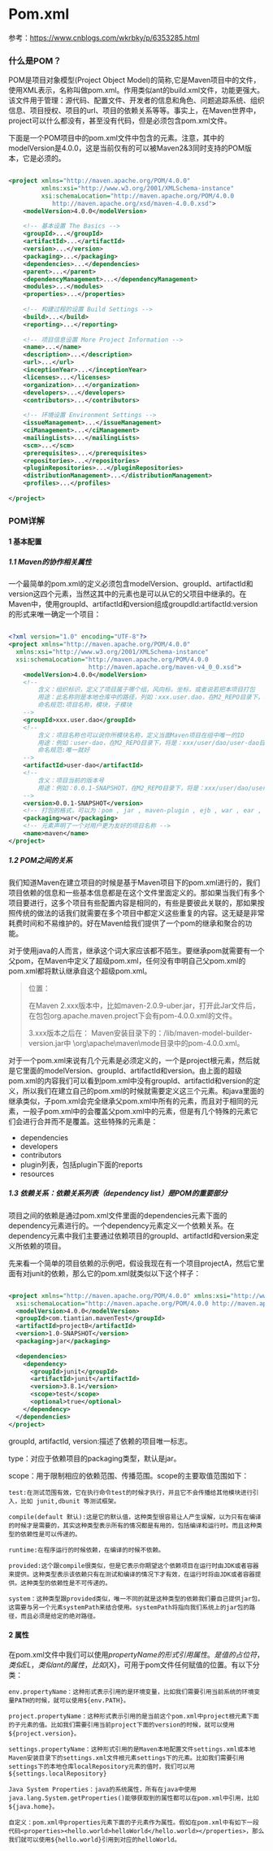 # Pom.xml

参考：https://www.cnblogs.com/wkrbky/p/6353285.html

### 什么是POM？

POM是项目对象模型(Project Object Model)的简称,它是Maven项目中的文件，使用XML表示，名称叫做pom.xml。作用类似ant的build.xml文件，功能更强大。该文件用于管理：源代码、配置文件、开发者的信息和角色、问题追踪系统、组织信息、项目授权、项目的url、项目的依赖关系等等。事实上，在Maven世界中，project可以什么都没有，甚至没有代码，但是必须包含pom.xml文件。

下面是一个POM项目中的pom.xml文件中包含的元素。注意，其中的modelVersion是4.0.0，这是当前仅有的可以被Maven2&3同时支持的POM版本，它是必须的。

```xml

<project xmlns="http://maven.apache.org/POM/4.0.0"
         xmlns:xsi="http://www.w3.org/2001/XMLSchema-instance"
         xsi:schemaLocation="http://maven.apache.org/POM/4.0.0
            http://maven.apache.org/xsd/maven-4.0.0.xsd">
    <modelVersion>4.0.0</modelVersion>
    
    <!-- 基本设置 The Basics -->
    <groupId>...</groupId>
    <artifactId>...</artifactId>
    <version>...</version>
    <packaging>...</packaging>
    <dependencies>...</dependencies>
    <parent>...</parent>
    <dependencyManagement>...</dependencyManagement>
    <modules>...</modules>
    <properties>...</properties>
    
    <!-- 构建过程的设置 Build Settings -->
    <build>...</build>
    <reporting>...</reporting>
    
    <!-- 项目信息设置 More Project Information -->
    <name>...</name>
    <description>...</description>
    <url>...</url>
    <inceptionYear>...</inceptionYear>
    <licenses>...</licenses>
    <organization>...</organization>
    <developers>...</developers>
    <contributors>...</contributors>
    
    <!-- 环境设置 Environment Settings -->
    <issueManagement>...</issueManagement>
    <ciManagement>...</ciManagement>
    <mailingLists>...</mailingLists>
    <scm>...</scm>
    <prerequisites>...</prerequisites>
    <repositories>...</repositories>
    <pluginRepositories>...</pluginRepositories>
    <distributionManagement>...</distributionManagement>
    <profiles>...</profiles>
    
</project>

```

### POM详解

#### 1 基本配置

##### 1.1 Maven的协作相关属性

一个最简单的pom.xml的定义必须包含modelVersion、groupId、artifactId和version这四个元素，当然这其中的元素也是可以从它的父项目中继承的。在Maven中，使用groupId、artifactId和version组成groupdId:artifactId:version的形式来唯一确定一个项目：

```xml

<?xml version="1.0" encoding="UTF-8"?>
<project xmlns="http://maven.apache.org/POM/4.0.0"  
  xmlns:xsi="http://www.w3.org/2001/XMLSchema-instance"  
  xsi:schemaLocation="http://maven.apache.org/POM/4.0.0  
                      http://maven.apache.org/maven-v4_0_0.xsd">
    <modelVersion>4.0.0</modelVersion>
    <!-- 
        含义：组织标识，定义了项目属于哪个组，风向标，坐标，或者说若把本项目打包
        用途：此名称则是本地仓库中的路径，列如：xxx.user.dao，在M2_REPO目录下，将是: xxx/user/dao目录
        命名规范:项目名称，模块，子模块
    -->
    <groupId>xxx.user.dao</groupId>
    <!-- 
        含义：项目名称也可以说你所模块名称，定义当面Maven项目在组中唯一的ID
        用途：例如：user-dao，在M2_REPO目录下，将是：xxx/user/dao/user-dao目录
        命名规范:唯一就好
    -->
    <artifactId>user-dao</artifactId>
    <!-- 
        含义：项目当前的版本号
        用途：例如：0.0.1-SNAPSHOT，在M2_REPO目录下，将是：xxx/user/dao/user-dao/0.0.1-SNAPSHOT目录
    -->
    <version>0.0.1-SNAPSHOT</version>
    <!-- 打包的格式，可以为：pom , jar , maven-plugin , ejb , war , ear , rar , par -->
    <packaging>war</packaging>
    <!-- 元素声明了一个对用户更为友好的项目名称 -->
    <name>maven</name>
</project>

```

##### 1.2 POM之间的关系

我们知道Maven在建立项目的时候是基于Maven项目下的pom.xml进行的，我们项目依赖的信息和一些基本信息都是在这个文件里面定义的。那如果当我们有多个项目要进行，这多个项目有些配置内容是相同的，有些是要彼此关联的，那如果按照传统的做法的话我们就需要在多个项目中都定义这些重复的内容。这无疑是非常耗费时间和不易维护的。好在Maven给我们提供了一个pom的继承和聚合的功能。

对于使用java的人而言，继承这个词大家应该都不陌生。要继承pom就需要有一个父pom，在Maven中定义了超级pom.xml，任何没有申明自己父pom.xml的pom.xml都将默认继承自这个超级pom.xml。

>位置：
>
>在Maven 2.xxx版本中，比如maven-2.0.9-uber.jar，打开此Jar文件后，在包包org.apache.maven.project下会有pom-4.0.0.xml的文件。
>
>3.xxx版本之后在： 
Maven安装目录下的：/lib/maven-model-builder-version.jar中 \org\apache\maven\mode目录中的pom-4.0.0.xml。


对于一个pom.xml来说有几个元素是必须定义的，一个是project根元素，然后就是它里面的modelVersion、groupId、artifactId和version。由上面的超级pom.xml的内容我们可以看到pom.xml中没有groupId、artifactId和version的定义，所以我们在建立自己的pom.xml的时候就需要定义这三个元素。和java里面的继承类似，子pom.xml会完全继承父pom.xml中所有的元素，而且对于相同的元素，一般子pom.xml中的会覆盖父pom.xml中的元素，但是有几个特殊的元素它们会进行合并而不是覆盖。这些特殊的元素是：

* dependencies
* developers
* contributors
* plugin列表，包括plugin下面的reports
* resources

##### 1.3 依赖关系：依赖关系列表（dependency list）是POM的重要部分

项目之间的依赖是通过pom.xml文件里面的dependencies元素下面的dependency元素进行的。一个dependency元素定义一个依赖关系。在dependency元素中我们主要通过依赖项目的groupId、artifactId和version来定义所依赖的项目。

先来看一个简单的项目依赖的示例吧，假设我现在有一个项目projectA，然后它里面有对junit的依赖，那么它的pom.xml就类似以下这个样子：

```xml

<project xmlns="http://maven.apache.org/POM/4.0.0" xmlns:xsi="http://www.w3.org/2001/XMLSchema-instance"  
  xsi:schemaLocation="http://maven.apache.org/POM/4.0.0 http://maven.apache.org/xsd/maven-4.0.0.xsd">  
  <modelVersion>4.0.0</modelVersion>  
  <groupId>com.tiantian.mavenTest</groupId>  
  <artifactId>projectB</artifactId>  
  <version>1.0-SNAPSHOT</version>  
  <packaging>jar</packaging>  
   
  <dependencies>  
    <dependency>  
      <groupId>junit</groupId>  
      <artifactId>junit</artifactId>  
      <version>3.8.1</version>  
      <scope>test</scope>  
      <optional>true</optional>  
    </dependency>  
  </dependencies>  
</project>  

```

groupId, artifactId, version:描述了依赖的项目唯一标志。

type：对应于依赖项目的packaging类型，默认是jar。

scope：用于限制相应的依赖范围、传播范围。scope的主要取值范围如下：

    test:在测试范围有效，它在执行命令test的时候才执行，并且它不会传播给其他模块进行引入，比如 junit,dbunit 等测试框架。
    
    compile(default 默认):这是它的默认值，这种类型很容易让人产生误解，以为只有在编译的时候才是需要的，其实这种类型表示所有的情况都是有用的，包括编译和运行时。而且这种类型的依赖性是可以传递的。
    
    runtime:在程序运行的时候依赖，在编译的时候不依赖。
    
    provided:这个跟compile很类似，但是它表示你期望这个依赖项目在运行时由JDK或者容器来提供。这种类型表示该依赖只有在测试和编译的情况下才有效，在运行时将由JDK或者容器提供。这种类型的依赖性是不可传递的。
    
    system：这种类型跟provided类似，唯一不同的就是这种类型的依赖我们要自己提供jar包，这需要与另一个元素systemPath来结合使用。systemPath将指向我们系统上的jar包的路径，而且必须是给定的绝对路径。


#### 2 属性

在pom.xml文件中我们可以使用${propertyName}的形式引用属性。是值的占位符，类似EL，类似ant的属性，比如${X}，可用于pom文件任何赋值的位置。有以下分类：

    env.propertyName：这种形式表示引用的是环境变量，比如我们需要引用当前系统的环境变量PATH的时候，就可以使用${env.PATH}。
    
    project.propertyName：这种形式表示引用的是当前这个pom.xml中project根元素下面的子元素的值。比如我们需要引用当前project下面的version的时候，就可以使用${project.version}。
    
    settings.propertyName：这种形式引用的是Maven本地配置文件settings.xml或本地Maven安装目录下的settings.xml文件根元素settings下的元素。比如我们需要引用settings下的本地仓库localRepository元素的值时，我们可以用${settings.localRepository}
    
    Java System Properties：java的系统属性，所有在java中使用java.lang.System.getProperties()能够获取到的属性都可以在pom.xml中引用，比如${java.home}。
    
    自定义：pom.xml中properties元素下面的子元素作为属性。假如在pom.xml中有如下一段代码<properties><hello.world>helloWorld</hello.world></properties>，那么我们就可以使用${hello.world}引用到对应的helloWorld。


